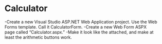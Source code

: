 # Calculator

-Create a new Visual Studio ASP.NET Web Application project. Use the Web Forms template. Call it CalculatorForm.
-Create a new Web Form ASPX page called “Calculator.aspx.”
-Make it look like the attached, and make at least the arithmetic buttons work.
